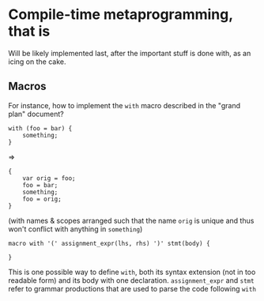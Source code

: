 # Compile-time metaprogramming, that is

Will be likely implemented last, after the important stuff is done with, as an
icing on the cake.

## Macros 

For instance, how to implement the `with` macro described in the "grand plan"
document?

	with (foo = bar) {
		something;
	}

=>

	{
		var orig = foo;
		foo = bar;
		something;
		foo = orig;
	}

(with names & scopes arranged such that the name `orig` is unique and thus won't
conflict with anything in `something`)

	macro with '(' assignment_expr(lhs, rhs) ')' stmt(body) {
		
	}

This is one possible way to define `with`, both its syntax extension (not in too
readable form) and its body with one declaration. `assignment_expr` and `stmt`
refer to grammar productions that are used to parse the code following `with`


